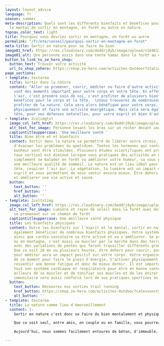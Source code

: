 ```yaml
---
layout: layout_advice
language: fr
season: summer
meta-description: Quels sont les différents bienfaits et bénéfices pour le corps et
  le mental de sortir en montagne, en forêt ou autre en nature.
topnav_color_text: light
title: Pourquoi vous devriez sortir en montagne, en forêt ou autre
permalink: "/fr/ete/conseil/pourquoi-sortir-en-montagne-en-foret"
meta-title: Sortir en nature pour se faire du bien
image01_href: https://res.cloudinary.com/deddrj0yb/image/upload/v1646122670/website/Conseil%20/aaron-blanco-tejedor-L3ZShV0u_hE-unsplash_dexl3k.jpg
image01_alt: Une personne assis dans une tente hamac dans la forêt au coucher de soleil
button_to_link_to_ze_hero_shop:
  button_text: Trouver votre activité
  url_to_shop_zehero: https://shop.ze-hero.com/activites-Outdoor?station=Loire+Atlantique+%2844%29&calessonstype=all&catypegenderlistsummer=all&calessonsactivitytype=all
page_sections:
- template: textarea
  title: Sortir dans la nature
  content: "Aller se promener, courir, méditer ou faire d'autre activité en nature,
    sont des moments important pour votre corps et votre tête. En effet, sortir prendre
    l'air, c'est prendre soin de soi, c'est profiter de plusieurs bienfaits et de
    bénéfices pour le corps et la tête.  \nVous trouverez de nombreuses raisons d'aller
    profiter de la nature. Cela sera alors bénéfique pour votre corps, pour vous dépenser
    physiquement et faire une activité énergétique. Mais cela sera également bon pour
    tête, pour vos défenses naturelles, pour votre esprit et bien d'autres choses."
- template: 2colimgtxt
  image_col_left_href: https://res.cloudinary.com/deddrj0yb/image/upload/v1646122684/website/Conseil%20/svyatoslav-romanov-r38u2Uq1AXk-unsplash_kuori1.jpg
  alt_text_for_image: Personne levant les bras sur un rocher devant une grande cascade
  captiontitleuppercase: 'Une meilleure santé '
  title: Bien être et et bienfaits
  content: Sortir dans la nature va permettre de libérer votre stress, votre anxiété,
    d'évacuer les problèmes du quotidien. Toutes les hormones qui contribuent à votre
    bonheur vont être stimulées. Plusieurs études scientifiques ont prouvé que le
    taux cortisol est diminué lorsque vous pratiquez des activités en extérieur. Aller
    simplement se balader en forêt va améliorer votre humeur, va vous permettre d'avoir
    une meilleure qualité de sommeil. La nature est un lieu idéal pour se vider la
    tête, respirer l'air pur. La végétation, la lumière ont un impact direct sur votre
    esprit et vous permettent de vous sentir encore mieux. Être dehors, c'est favoriser
    et améliorer une vie active et saine.
  button:
    text_button: ''
    href_button: ''
    alt_button: ''
- template: 2coltxtimg
  image_col_left_href: https://res.cloudinary.com/deddrj0yb/image/upload/v1646122529/website/Conseil%20/casey-horner-D4TooCIEyF4-unsplash_uth6nh.jpg
  alt_text_for_image: Lumière et rayon de soleil dans la forêt avec des marcheurs
    se promenant sur un chemin de forêt
  captiontitleuppercase: Une meilleure santé physique
  title: Les bienfaits physiques
  content: Outre les bienfaits sur l'esprit et le mental, sortir en nature, c'est
    également bénéficier de nombreux bienfaits physiques. Votre système respiratoire
    ainsi que cardio-vasculaire va être activé et va s'améliorer. Se promener en forêt
    ou en montagne, c'est aussi se muscler par la marche dans des terrains vallonnés,
    avec des variations de pentes qui feront travailler différents groupes musculaires.
    Que ce soit 20 mn ou plusieurs heures, être dehors pour courir, pour marcher,
    pour méditer aura un impact positif sur votre corps. Votre organisme profitera
    de ce moment pour faire le plein d'énergie. S'activer physiquement s'est aussi
    ressentir une bonne fatigue et donc de mieux dormir. Il est important d'activer
    tout son système cardiaque et respiratoire pour être en bonne santé. Mais par
    ailleurs de se muscler et de tonifier ses muscles et de les étirer. Votre système
    immunitaire sera aussi renforcé lors de vos pratiques sportives en nature.
  button:
    text_button: Découvrez nos sorties trail running
    href_button: https://shop.ze-hero.com/activites-Outdoor?calessonstype=all&catypegenderlistsummer=all&calessonsactivitytype=Trail&start-date=
    alt_button: ''
- template: textarea
  title: La nature comme lieu d'émerveillement
  content: |-
    Sortir en nature c'est donc se faire du bien mentalement et physiquement. Vous trouverez uniquement des avantages à sortir, que ce soit en montagne, en forêt ou ailleurs.

    Que ce soit seul, entre amis, en couple ou en famille, vous pourrez passer un moment agréable, de bien-être, riche en émotion. De plus, être en nature c'est également profiter de paysages magnifiques entre la végétation, les points de vue en hauteur, etc.

    Aujourd'hui, nous sommes facilement entourés de béton, d'immeuble, de lumière artificielle, de pollution sonore et de pollution de l'air. La nature a toujours été pour l'Homme un lieu de vie et nous avons besoin de s'y connecter à nouveau. Respirer, admirer, se promener en nature est capital pour notre santé. Que ce soit dans le petit parc de votre ville, ou dans les forêts aux alentours, dans les montagnes ou autres, sortir en nature vous fera le plus grand bien.

---
```

